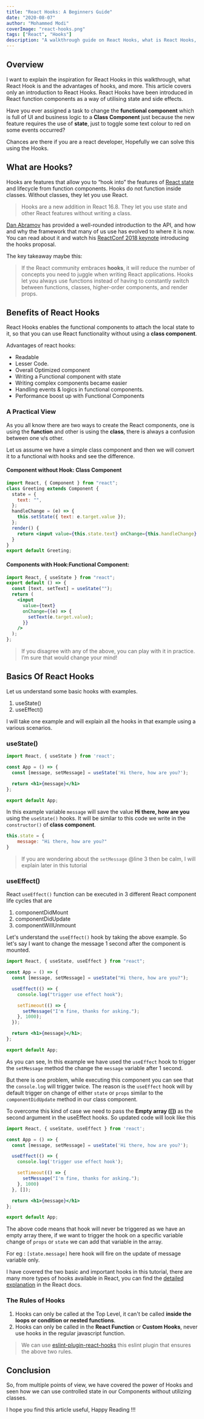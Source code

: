 ```yaml
---
title: "React Hooks: A Beginners Guide"
date: "2020-08-07"
author: "Mohammed Modi"
coverImage: "react-hooks.png"
tags: ["React", "Hooks"]
description: "A walkthrough guide on React Hooks, what is React Hooks, benefits of Hooks, and how to use Hooks in React and more."
---
```


## Overview

I want to explain the inspiration for React Hooks in this walkthrough, what React Hook is and the advantages of hooks, and more. This article covers only an introduction to React Hooks. React Hooks have been introduced in React function components as a way of utilising state and side effects.

Have you ever assigned a task to change the **functional component** which is full of UI and business logic to a **Class Component** just because the new feature requires the use of **state**, just to toggle some text colour to red on some events occurred?

Chances are there if you are a react developer, Hopefully we can solve this using the Hooks.

## What are Hooks?

Hooks are features that allow you to “hook into” the features of [React state](/react-state-management/) and lifecycle from function components. Hooks do not function inside classes. Without classes, they let you use React.

> Hooks are a new addition in React 16.8. They let you use state and other React features without writing a class.

[Dan Abramov](https://twitter.com/dan_abramov) has provided a well-rounded introduction to the API, and how and why the framework that many of us use has evolved to where it is now. You can read about it and watch his [ReactConf 2018 keynote](https://medium.com/@dan_abramov/making-sense-of-react-hooks-fdbde8803889) introducing the hooks proposal.

The key takeaway maybe this:

>If the React community embraces **hooks**, it will reduce the number of concepts you need to juggle when writing React applications. Hooks let you always use functions instead of having to constantly switch between functions, classes, higher-order components, and render props.

## Benefits of React Hooks

React Hooks enables the functional components to attach the local state to it, so that you can use React functionality without using a **class component**.

Advantages of react hooks:

- Readable
- Lesser Code.
- Overall Optimized component
- Writing a Functional component with state
- Writing complex components became easier
- Handling events & logics in functional components.
- Performance boost up with Functional Components

### A Practical View

As you all know there are two ways to create the React components, one is using the **function** and other is using the **class**, there is always a confusion between one v/s other.

Let us assume we have a simple class component and then we will convert it to a functional with hooks and see the difference. 

#### Component without Hook: Class Component

```jsx
import React, { Component } from "react";
class Greeting extends Component {
  state = {
    text: "",
  };
  handleChange = (e) => {
    this.setState({ text: e.target.value });
  };
  render() {
    return <input value={this.state.text} onChange={this.handleChange} />;
  }
}
export default Greeting; 
```

#### Components with Hook:Functional Component: 

```jsx
import React, { useState } from "react";
export default () => {
  const [text, setText] = useState("");
  return (
    <input
      value={text}
      onChange={(e) => {
        setText(e.target.value);
      }}
    />
  );
};
```

> If you disagree with any of the above, you can play with it in practice. I’m sure that would change your mind! 

## Basics Of React Hooks

Let us understand some basic hooks with examples.

1. useState()
2. useEffect()

I will take one example and will explain all the hooks in that example using a various scenarios.

### useState()

```jsx
import React, { useState } from 'react';

const App = () => {
  const [message, setMessage] = useState('Hi there, how are you?');

  return <h1>{message}</h1>
};

export default App;
```

In this example variable `message` will save the value **Hi there, how are you** using the `useState()` hooks. It will be similar to this code we write in the `constructor()` of **class component**. 

```js
this.state = {
    message: "Hi there, how are you?"
}
```

> If you are wondering about the `setMessage` @line 3 then be calm, I will explain later in this tutorial

### useEffect()

React `useEffect()` function can be executed in 3 different React component life cycles that are
 1. componentDidMount
 2. componentDidUpdate
 3. componentWillUnmount

Let's understand the `useEffect()` hook by taking the above example. So let's say I want to change the message 1 second after the component is mounted.

```jsx
import React, { useState, useEffect } from "react";

const App = () => {
  const [message, setMessage] = useState("Hi there, how are you?");

  useEffect(() => {
    console.log("trigger use effect hook");

    setTimeout(() => {
      setMessage("I'm fine, thanks for asking.");
    }, 1000);
  });

  return <h1>{message}</h1>;
};

export default App;
```

As you can see, In this example we have used the `useEffect` hook to trigger the `setMessage` method the change the `message` variable after 1 second.

But there is one problem, while executing this component you can see that the `console.log` will trigger twice. The reason is the `useEffect` hook will by default trigger on change of either `state` or `props` similar to the `componentDidUpdate` method in our class component.

To overcome this kind of case we need to pass the **Empty array ([])** as the second argument in the useEffect hooks. So updated code will look like this

```jsx
import React, { useState, useEffect } from 'react';

const App = () => {
  const [message, setMessage] = useState('Hi there, how are you?');

  useEffect(() => {
    console.log('trigger use effect hook');

    setTimeout(() => {
      setMessage("I'm fine, thanks for asking.");
    }, 1000)
  }, []);

  return <h1>{message}</h1>
};

export default App;
```

The above code means that hook will never be triggered as we have an empty array there, if we want to trigger the hook on a specific variable change of `props` or `state` we can add that variable in the array.

For eg : `[state.message]` here hook will fire on the update of message variable only.

I have covered the two basic and important hooks in this tutorial, there are many more types of hooks available in React, you can find the [detailed explanation](https://reactjs.org/docs/hooks-custom.html) in the React docs.

### The Rules of Hooks

1. Hooks can only be called at the Top Level, it can't be called **inside the loops or condition or nested functions**.
2. Hooks can only be called in the **React Function** or **Custom Hooks**, never use hooks in the regular javascript function.

> We can use [eslint-plugin-react-hooks](https://www.npmjs.com/package/eslint-plugin-react-hooks) this eslint plugin that ensures the above two rules.

## Conclusion

So, from multiple points of view, we have covered the power of Hooks and seen how we can use controlled state in our Components without utilizing classes. 

I hope you find this article useful, Happy Reading !!!